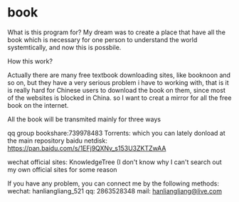 # book
What is this program for? 
My dream was to create a place that have all the book which is necessary for one person to understand the world systemtically, and now this is possbile. 

How this work?

Actually there are many free textbook downloading sites, like booknoon and so on, but they have a very serious problem i have to working with, that is it is really hard for Chinese users to download the book on them, since most of the websites is blocked in China. so I want to creat a mirror for all the free book on the internet. 

All the book will be transmited mainly  for three ways

qq group   bookshare:739978483
Torrents: which you can lately donload at the main repository
baidu netdisk: https://pan.baidu.com/s/1EFj9QXNv_s153U3ZKTZwAA

wechat official sites: KnowledgeTree (I don't know why I can't search out my own official sites for some reason

If you have any problem, you can connect me by the following methods:
wechat: hanliangliang_521
qq: 2863528348
mail: hanliangliang@live.com


